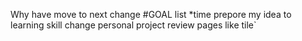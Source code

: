 Why have move to next change 
#GOAL list 
   *time prepore my idea to learning skill 
      change personal project review pages like tile`